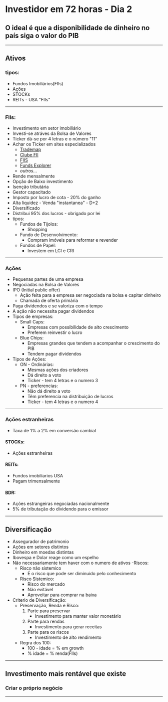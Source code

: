 # Investidor em 72 horas - Dia 2

## O ideal é que a disponibilidade de dinheiro no país siga o valor do PIB

------------------------------------
## Ativos
### tipos:
- Fundos Imobiliários(FIIs)
- Ações
- STOCKs
- REITs - USA "FIIs"
----------------------------------
### FIIs:
- Investimento em setor imobiliário
- Investi-se atráves da Bolsa de Valores
- Ticker dá-se por 4 letras e o número "11"
- Achar os Ticker em sites especializados
	- [Trademap](https://trademap.com.br/)
	- [Clube FII](clubefii.com.br)
	- [FIIS](fiis.com.br)
	- [Funds Explorer](https://www.fundsexplorer.com.br/)
	- _outros..._
- Rende mensalmente
- Opção de Baixo investimento
- Isenção tributária
- Gestor capacitado
- Imposto por lucro de cota - 20% do ganho
- Alta liquidez - Venda "instantanea" - D+2
- Diversificado
- Distribui 95% dos lucros - obrigado por lei
- tipos:
	- Fundos de Tijolos:
		- Shopping
	- Fundo de Desenvolvimento:
		- Compram imóveis para reformar e revender
	- Fundos de Papel:
		- Investem em LCI e CRI
-------------------------------------------
### Ações
- Pequenas partes de uma empresa
- Negociadas na Bolsa de Valores
- IPO (Initial public offer)
	- Ação feita para a empresa ser negociada na bolsa e capitar dinheiro
	- Chamada de oferta primária
- Paga dividendos e se valoriza com o tempo
- A ação não necessita pagar dividendos
- Tipos de empresas:
	- Small Caps:
		- Empresas com possibilidade de alto crescimento
		- Preferem reinvestir o lucro
	- Blue Chips:
		- Empresas grandes que tendem a acompanhar o crescimento do PIB
		- Tendem pagar dividendos
- Tipos de Ações:
	- ON - Ordinárias:
		- Mesmas ações dos criadores
		- Dá direito a voto
		- Ticker - tem 4 letras e o numero 3
	- PN - preferencias:
		- Não dá direito a voto
		- Têm preferencia na distribuição de lucros
		- Ticker - tem 4 letras e o numero 4
----------------------------------------------------
### Ações estranheiras
- Taxa de 1% a 2% em conversão cambial
#### STOCKs:
- Ações estranheiras
#### REITs:
- Fundos imobiliarios USA
- Pagam trimensalmente
#### BDR:
- Ações estrangeiras negociadas nacionalmente
- 5% de tributação do dividendo para o emissor

-------------------------------------------
## Diversificação
- Assegurador de patrimonio
- Ações em setores distintos
- Dinheiro em moedas distintas
- Ibovespa e Dolar reage como um espelho
- Não necessariamente tem haver com o numero de ativos
-Riscos:
	- Risco não sistemico
		- É o risco que pode ser diminuido pelo conhecimento
	- Risco Sistemico:
		- Risco do mercado
		- Não evitável
		- Aproveitar para comprar na baixa
- Criterio de Diversificação:
	- Preservação, Renda e Risco:
		1. Parte para preservar
			- Investimento para manter valor monetário
		1. Parte para rendas
			- Investimento para gerar receitas
		1. Parte para os riscos
			- Investimento de alto rendimento
	- Regra dos 100:
		- 100 - idade = % em growth
		- % idade = % renda(FIIs)
-------------------------------------
## Investimento mais rentável que existe

### **Criar o próprio negócio**

------------------------------------------

